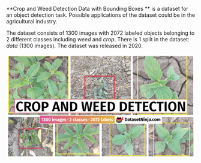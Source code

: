 **Crop and Weed Detection Data with Bounding Boxes ** is a dataset for an object detection task. Possible applications of the dataset could be in the agricultural industry. 

The dataset consists of 1300 images with 2072 labeled objects belonging to 2 different classes including *weed* and *crop*. There is 1 split in the dataset: *data* (1300 images). The dataset was released in 2020.

<img src="https://github.com/dataset-ninja/crop-weed-detection/raw/main/visualizations/poster.png">
